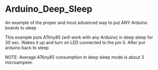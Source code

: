 # Arduino_Deep_Sleep
An example of the proper and most advanced way to put ANY Arduino boards to sleep

This example puts ATtiny85 (will work with any Arduino) in deep sleep for 30 sec. Wakes it up and turn on LED connected to the pin 0. After put arduino back to sleep

NOTE: Average ATtiny85 consumption in deep sleep mode is about 3 microampere.
